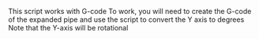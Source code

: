 This script works with G-code
To work, you will need to create the G-code of the expanded pipe and use the script to convert the Y axis to degrees
Note that the Y-axis will be rotational
